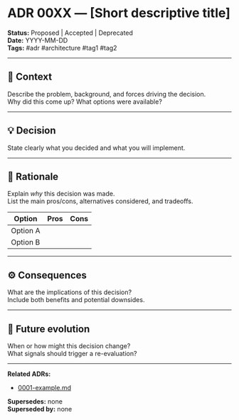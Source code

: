 # ADR 00XX — [Short descriptive title]

**Status:** Proposed | Accepted | Deprecated  
**Date:** YYYY-MM-DD  
**Tags:** #adr #architecture #tag1 #tag2

---

## 📘 Context
Describe the problem, background, and forces driving the decision.  
Why did this come up? What options were available?

---

## 💡 Decision
State clearly what you decided and what you will implement.

---

## 🧩 Rationale
Explain *why* this decision was made.  
List the main pros/cons, alternatives considered, and tradeoffs.

| Option | Pros | Cons |
|--------|------|------|
| Option A |  |  |
| Option B |  |  |

---

## ⚙️ Consequences
What are the implications of this decision?  
Include both benefits and potential downsides.

---

## 🔮 Future evolution
When or how might this decision change?  
What signals should trigger a re-evaluation?

---

**Related ADRs:**  
- [0001-example.md](./0001-example.md)

**Supersedes:** none  
**Superseded by:** none